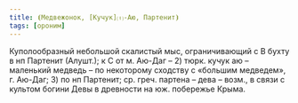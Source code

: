 ```yaml
---
title: ⦗Медвежонок, [Кучук]⒯-Аю, Партенит⦘
tags: [ороним]
---
```


Куполообразный небольшой скалистый мыс, ограничивающий с В бухту в нп Партенит
(Алушт.); к С от м. Аю-Даг – 2) тюрк. кучук аю – маленький медведь – по
некоторому сходству с «большим медведем», г. Аю-Даг; 3) по нп Партенит; ср.
греч. партена – дева – возм., в связи с культом богини Девы в древности на юж.
побережье Крыма.
